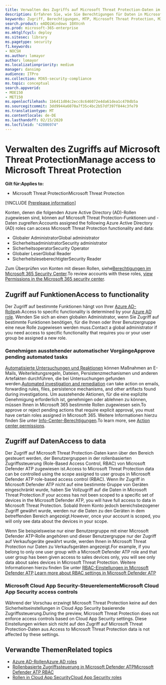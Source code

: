 ```yaml
---
title: Verwalten des Zugriffs auf Microsoft Threat Protection-Daten im Microsoft 365 Security Center
description: Erfahren Sie, wie Sie Berechtigungen für Daten in Microsoft Threat Protection verwalten
keywords: Zugriff, Berechtigungen, MTP, Microsoft Threat Protection, M365, Sicherheit, MCAS, MDATP, Cloud App Security, Microsoft Defender Advanced Threat Protection, Bereich, bereichsbezogen, RBAC
search.product: eADQiWindows 10XVcnh
ms.prod: microsoft-365-enterprise
ms.mktglfcycl: deploy
ms.sitesec: library
ms.pagetype: security
f1.keywords:
- NOCSH
ms.author: lomayor
author: lomayor
ms.localizationpriority: medium
manager: dansimp
audience: ITPro
ms.collection: M365-security-compliance
ms.topic: conceptual
search.appverid:
- MOE150
- MET150
ms.openlocfilehash: 1b6411d04c2ecc8c646072e4da61dea1c470db5a
ms.sourcegitcommit: 3dd9944a6070a7f35c4bc2b57df397f844c3fe79
ms.translationtype: MT
ms.contentlocale: de-DE
ms.lasthandoff: 02/15/2020
ms.locfileid: "42086974"
---
```

# <a name="manage-access-to-microsoft-threat-protection"></a><span data-ttu-id="8ce9e-104">Verwalten des Zugriffs auf Microsoft Threat Protection</span><span class="sxs-lookup"><span data-stu-id="8ce9e-104">Manage access to Microsoft Threat Protection</span></span>

<span data-ttu-id="8ce9e-105">**Gilt für:**</span><span class="sxs-lookup"><span data-stu-id="8ce9e-105">**Applies to:**</span></span>
- <span data-ttu-id="8ce9e-106">Microsoft Threat Protection</span><span class="sxs-lookup"><span data-stu-id="8ce9e-106">Microsoft Threat Protection</span></span>

[!INCLUDE [Prerelease information](../includes/prerelease.md)]

<span data-ttu-id="8ce9e-107">Konten, denen die folgenden Azure Active Directory (AD)-Rollen zugewiesen sind, können auf Microsoft Threat Protection-Funktionen und -Daten zugreifen:</span><span class="sxs-lookup"><span data-stu-id="8ce9e-107">Accounts assigned the following Azure Active Directory (AD) roles can access Microsoft Threat Protection functionality and data:</span></span>
- <span data-ttu-id="8ce9e-108">Globaler Administrator</span><span class="sxs-lookup"><span data-stu-id="8ce9e-108">Global administrator</span></span>
- <span data-ttu-id="8ce9e-109">Sicherheitsadministrator</span><span class="sxs-lookup"><span data-stu-id="8ce9e-109">Security administrator</span></span>
- <span data-ttu-id="8ce9e-110">Sicherheitsoperator</span><span class="sxs-lookup"><span data-stu-id="8ce9e-110">Security Operator</span></span>
- <span data-ttu-id="8ce9e-111">Globaler Leser</span><span class="sxs-lookup"><span data-stu-id="8ce9e-111">Global Reader</span></span>
- <span data-ttu-id="8ce9e-112">Sicherheitsleseberechtigter</span><span class="sxs-lookup"><span data-stu-id="8ce9e-112">Security Reader</span></span>

<span data-ttu-id="8ce9e-113">Zum Überprüfen von Konten mit diesen Rollen, siehe[Berechtigungen im Microsoft 365 Security Center](https://security.microsoft.com/permissions).</span><span class="sxs-lookup"><span data-stu-id="8ce9e-113">To review accounts with these roles, [view Permissions in the Microsoft 365 security center](https://security.microsoft.com/permissions).</span></span>

## <a name="access-to-functionality"></a><span data-ttu-id="8ce9e-114">Zugriff auf Funktionen</span><span class="sxs-lookup"><span data-stu-id="8ce9e-114">Access to functionality</span></span>
<span data-ttu-id="8ce9e-115">Der Zugriff auf bestimmte Funktionen hängt von Ihrer [Azure AD-Rolle](https://docs.microsoft.com/azure/active-directory/users-groups-roles/directory-assign-admin-roles)ab.</span><span class="sxs-lookup"><span data-stu-id="8ce9e-115">Access to specific functionality is determined by your [Azure AD role](https://docs.microsoft.com/azure/active-directory/users-groups-roles/directory-assign-admin-roles).</span></span> <span data-ttu-id="8ce9e-116">Wenden Sie sich an einen globalen Administrator, wenn Sie Zugriff auf bestimmte Funktionen benötigen, für die Ihnen oder Ihrer Benutzergruppe eine neue Rolle zugewiesen werden muss.</span><span class="sxs-lookup"><span data-stu-id="8ce9e-116">Contact a global administrator if you need access to specific functionality that requires you or your user group be assigned a new role.</span></span>

### <a name="approve-pending-automated-tasks"></a><span data-ttu-id="8ce9e-117">Genehmigen ausstehender automatischer Vorgänge</span><span class="sxs-lookup"><span data-stu-id="8ce9e-117">Approve pending automated tasks</span></span>
<span data-ttu-id="8ce9e-118">[Automatisierte Untersuchungen und Reaktionen](mtp-autoir-actions.md) können Maßnahmen an E-Mails, Weiterleitungsregeln, Dateien, Persistenzmechanismen und anderen Artefakten durchführen, die bei Untersuchungen gefunden werden.</span><span class="sxs-lookup"><span data-stu-id="8ce9e-118">[Automated investigation and remediation](mtp-autoir-actions.md) can take action on emails, forwarding rules, files, persistence mechanisms, and other artifacts found during investigations.</span></span> <span data-ttu-id="8ce9e-119">Um ausstehende Aktionen, für die eine explizite Genehmigung erforderlich ist, genehmigen oder ablehnen zu können, müssen Ihnen in Microsoft 365 bestimmte Rollen zugewiesen sein.</span><span class="sxs-lookup"><span data-stu-id="8ce9e-119">To approve or reject pending actions that require explicit approval, you must have certain roles assigned in Microsoft 365.</span></span> <span data-ttu-id="8ce9e-120">Weitere Informationen hierzu finden Sie unter [Info-Center-Berechtigungen](mtp-action-center.md#required-permissions-for-action-center-tasks).</span><span class="sxs-lookup"><span data-stu-id="8ce9e-120">To learn more, see [Action center permissions](mtp-action-center.md#required-permissions-for-action-center-tasks).</span></span>

## <a name="access-to-data"></a><span data-ttu-id="8ce9e-121">Zugriff auf Daten</span><span class="sxs-lookup"><span data-stu-id="8ce9e-121">Access to data</span></span>
<span data-ttu-id="8ce9e-122">Der Zugriff auf Microsoft Threat Protection-Daten kann über den Bereich gesteuert werden, der Benutzergruppen in der rollenbasierten Zugriffssteuerung (Role-Based Access Control, RBAC) von Microsoft Defender ATP zugewiesen ist.</span><span class="sxs-lookup"><span data-stu-id="8ce9e-122">Access to Microsoft Threat Protection data can be controlled using the scope assigned to user groups in Microsoft Defender ATP role-based access control (RBAC).</span></span> <span data-ttu-id="8ce9e-123">Wenn Ihr Zugriff in Microsoft Defender ATP nicht auf eine bestimmte Gruppe von Geräten eingeschränkt wurde, haben Sie Vollzugriff auf die Daten in Microsoft Threat Protection.</span><span class="sxs-lookup"><span data-stu-id="8ce9e-123">If your access has not been scoped to a specific set of devices in the Microsoft Defender ATP, you will have full access to data in Microsoft Threat Protection.</span></span> <span data-ttu-id="8ce9e-124">Sobald Ihrem Konto jedoch bereichsbezogener Zugriff gewährt wurde, werden nur die Daten zu den Geräten in dem betreffenden Bereich angezeigt.</span><span class="sxs-lookup"><span data-stu-id="8ce9e-124">However, once your account is scoped, you will only see data about the devices in your scope.</span></span>

<span data-ttu-id="8ce9e-125">Wenn Sie beispielsweise nur einer Benutzergruppe mit einer Microsoft Defender ATP-Rolle angehören und dieser Benutzergruppe nur der Zugriff auf Verkaufsgeräte gewährt wurde, werden Ihnen in Microsoft Threat Protection nur Daten zu Verkaufsgeräten angezeigt.</span><span class="sxs-lookup"><span data-stu-id="8ce9e-125">For example, if you belong to only one user group with a Microsoft Defender ATP role and that user group has been given access to sales devices only, you will see only data about sales devices in Microsoft Threat Protection.</span></span> <span data-ttu-id="8ce9e-126">Weitere Informationen hierzu finden Sie unter [RBAC-Einstellungen in Microsoft Defender ATP](https://docs.microsoft.com/windows/security/threat-protection/microsoft-defender-atp/rbac).</span><span class="sxs-lookup"><span data-stu-id="8ce9e-126">[Learn more about RBAC settings in Microsoft Defender ATP](https://docs.microsoft.com/windows/security/threat-protection/microsoft-defender-atp/rbac)</span></span>

### <a name="microsoft-cloud-app-security-access-controls"></a><span data-ttu-id="8ce9e-127">Microsoft Cloud App Security-Steuerelemente</span><span class="sxs-lookup"><span data-stu-id="8ce9e-127">Microsoft Cloud App Security access controls</span></span>
<span data-ttu-id="8ce9e-128">Während der Vorschau erzwingt Microsoft Threat Protection keine auf den Sicherheitseinstellungen in Cloud App Security basierende Zugriffssteuerung.</span><span class="sxs-lookup"><span data-stu-id="8ce9e-128">During the preview, Microsoft Threat Protection does not enforce access controls based on  Cloud App Security settings.</span></span> <span data-ttu-id="8ce9e-129">Diese Einstellungen wirken sich nicht auf den Zugriff auf Microsoft Threat Protection-Daten aus.</span><span class="sxs-lookup"><span data-stu-id="8ce9e-129">Access to Microsoft Threat Protection data is not affected by these settings.</span></span>

## <a name="related-topics"></a><span data-ttu-id="8ce9e-130">Verwandte Themen</span><span class="sxs-lookup"><span data-stu-id="8ce9e-130">Related topics</span></span>

- [<span data-ttu-id="8ce9e-131">Azure AD-Rollen</span><span class="sxs-lookup"><span data-stu-id="8ce9e-131">Azure AD roles</span></span>](https://docs.microsoft.com/azure/active-directory/users-groups-roles/directory-assign-admin-roles)
- [<span data-ttu-id="8ce9e-132">Rollenbasierte Zugriffssteuerung in Microsoft Defender ATP</span><span class="sxs-lookup"><span data-stu-id="8ce9e-132">Microsoft Defender ATP RBAC</span></span>](https://docs.microsoft.com/windows/security/threat-protection/microsoft-defender-atp/rbac)
- [<span data-ttu-id="8ce9e-133">Rollen in Cloud App Security</span><span class="sxs-lookup"><span data-stu-id="8ce9e-133">Cloud App Security roles</span></span>](https://docs.microsoft.com/cloud-app-security/manage-admins)
